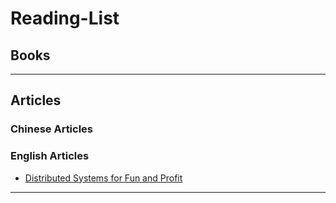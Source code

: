 # Reading-List

## **Books**

---

## **Articles**

### Chinese Articles

### English Articles

- [Distributed Systems for Fun and Profit](http://book.mixu.net/distsys/)

---
